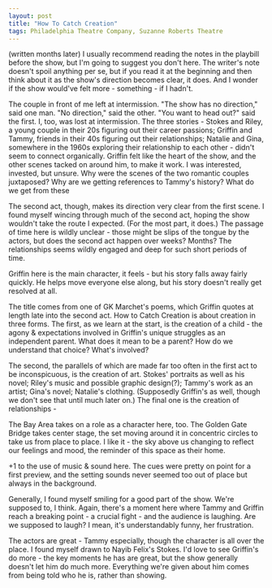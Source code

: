 ```yaml
---
layout: post
title: "How To Catch Creation"
tags: Philadelphia Theatre Company, Suzanne Roberts Theatre
---
```

(written months later)
I usually recommend reading the notes in the playbill before the show, but I'm going to suggest you don't here. The writer's note doesn't spoil anything per se, but if you read it at the beginning and then think about it as the show's direction becomes clear, it does. And I wonder if the show would've felt more - something - if I hadn't.

The couple in front of me left at intermission. "The show has no direction," said one man. "No direction," said the other. "You want to head out?" said the first. I, too, was lost at intermission. The three stories - Stokes and Riley, a young couple in their 20s figuring out their career passions; Griffin and Tammy, friends in their 40s figuring out their relationships; Natalie and Gina, somewhere in the 1960s exploring their relationship to each other - didn't seem to connect organically. Griffin felt like the heart of the show, and the other scenes tacked on around him, to make it work. I was interested, invested, but unsure. Why were the scenes of the two romantic couples juxtaposed? Why are we getting references to Tammy's history? What do we get from these

The second act, though, makes its direction very clear from the first scene. I found myself wincing through much of the second act, hoping the show wouldn't take the route I expected. (For the most part, it does.) The passage of time here is wildly unclear - those might be slips of the tongue by the actors, but does the second act happen over weeks? Months? The relationships seems wildly engaged and deep for such short periods of time.

Griffin here is the main character, it feels - but his story falls away fairly quickly. He helps move everyone else along, but his story doesn't really get resolved at all.

The title comes from one of GK Marchet's poems, which Griffin quotes at length late into the second act. How to Catch Creation is about creation in three forms. The first, as we learn at the start, is the creation of a child - the agony & expectations involved in Griffin's unique struggles as an independent parent. What does it mean to be a parent? How do we understand that choice? What's involved?

The second, the parallels of which are made far too often in the first act to be inconspicuous, is the creation of art. Stokes' portraits as well as his novel; Riley's music and possible graphic design(?); Tammy's work as an artist; Gina's novel; Natalie's clothing. (Supposedly Griffin's as well, though we don't see that until much later on.) The final one is the creation of relationships -

The Bay Area takes on a role as a character here, too. The Golden Gate Bridge takes center stage, the set moving around it in concentric circles to take us from place to place. I like it - the sky above us changing to reflect our feelings and mood, the reminder of this space as their home.

+1 to the use of music & sound here. The cues were pretty on point for a first preview, and the setting sounds never seemed too out of place but always in the background.

Generally, I found myself smiling for a good part of the show. We're supposed to, I think. Again, there's a moment here where Tammy and Griffin reach a breaking point - a crucial fight - and the audience is laughing. Are we supposed to laugh? I mean, it's understandably funny, her frustration.

The actors are great - Tammy especially, though the character is all over the place. I found myself drawn to Nayib Felix's Stokes. I'd love to see Griffin's do more - the key moments he has are great, but the show generally doesn't let him do much more. Everything we're given about him comes from being told who he is, rather than showing.
